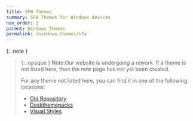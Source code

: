 ```yaml
---
title: SFW Themes
summary: SFW Themes for Windows devices
nav_order: 1
parent: Windows Themes
permalink: /windows-themes/sfw
---
```


{: .note }
> {: .opaque }
> Note:Our website is undergoing a rework. If a theme is not listed here, then the new page has not yet been created.
>
> For any theme not listed here, you can find it in one of the following locations:
> - [Old Repository]  
> - [Deskthemepacks]  
> - [Visual Styles]  

<!-- ////////////////////////////////////////////////////////////////////////////////////////////////////////////////////// -->

[WIP]: /WIP

[Old Repository]: https://gitlab.com/the-back-room/Themes
[Deskthemepacks]: https://gitlab.com/the-back-room/deskthemepacks
[Visual Styles]: https://gitlab.com/the-back-room/visual-styles

<!-- ////////////////////////////////////////////////////////////////////////////////////////////////////////////////////// -->


